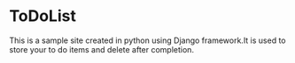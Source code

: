 # ToDoList

This is a sample site created in python using Django framework.It is used to store your to do items and delete after completion.
